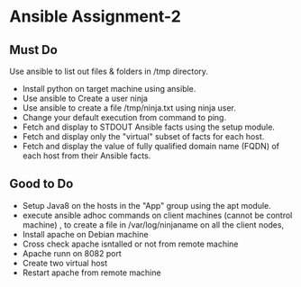 # Ansible Assignment-2 #

## Must Do ##

Use ansible to list out files & folders in /tmp directory.
*  Install python on target machine using ansible.
*  Use ansible to Create a user ninja
*  Use ansible to create a file /tmp/ninja.txt using ninja user.
*  Change your default execution from command to ping.
*  Fetch and display to STDOUT Ansible facts using the setup module.
*  Fetch and display only the "virtual" subset of facts for each host.
*  Fetch and display the value of fully qualified domain name (FQDN) of each host from their Ansible facts.
## Good to Do ##

*  Setup Java8 on the hosts in the "App" group using the apt module.
*  execute ansible adhoc commands on client machines (cannot be control machine) , to  create a file in /var/log/ninjaname on all the client nodes,
*  Install apache on Debian machine
*  Cross check apache isntalled or not from remote machine
*  Apache runn  on 8082 port
*  Create two virtual host
*  Restart apache from remote machine

